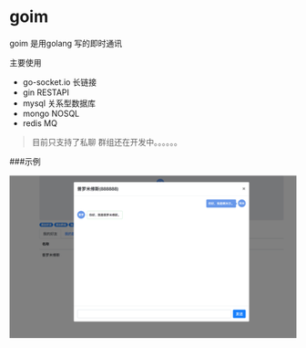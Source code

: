 # goim

goim 是用golang 写的即时通讯

主要使用

  * go-socket.io 长链接
  * gin  RESTAPI
  * mysql 关系型数据库
  * mongo NOSQL
  * redis MQ




> 目前只支持了私聊  群组还在开发中。。。。。。

###示例

![示例](docs/WX20180308-191908@2x.png)

